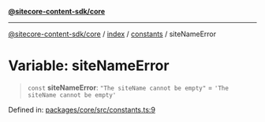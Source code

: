 [**@sitecore-content-sdk/core**](../../../../README.md)

***

[@sitecore-content-sdk/core](../../../../README.md) / [index](../../../README.md) / [constants](../README.md) / siteNameError

# Variable: siteNameError

> `const` **siteNameError**: `"The siteName cannot be empty"` = `'The siteName cannot be empty'`

Defined in: [packages/core/src/constants.ts:9](https://github.com/Sitecore/content-sdk/blob/83cb65a3c972c72b48c373cdf1da3de357f70681/packages/core/src/constants.ts#L9)
